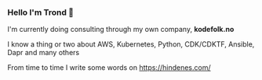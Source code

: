### Hello I'm Trond 👋

I'm currently doing consulting through my own company, **kodefolk.no**

I know a thing or two about AWS, Kubernetes, Python, CDK/CDKTF, Ansible, Dapr and many others

From time to time I write some words on https://hindenes.com/



<!--
**trondhindenes/trondhindenes** is a ✨ _special_ ✨ repository because its `README.md` (this file) appears on your GitHub profile.

Here are some ideas to get you started:

- 🔭 I’m currently working on ...
- 🌱 I’m currently learning ...
- 👯 I’m looking to collaborate on ...
- 🤔 I’m looking for help with ...
- 💬 Ask me about ...
- 📫 How to reach me: ...
- 😄 Pronouns: ...
- ⚡ Fun fact: ...
-->
